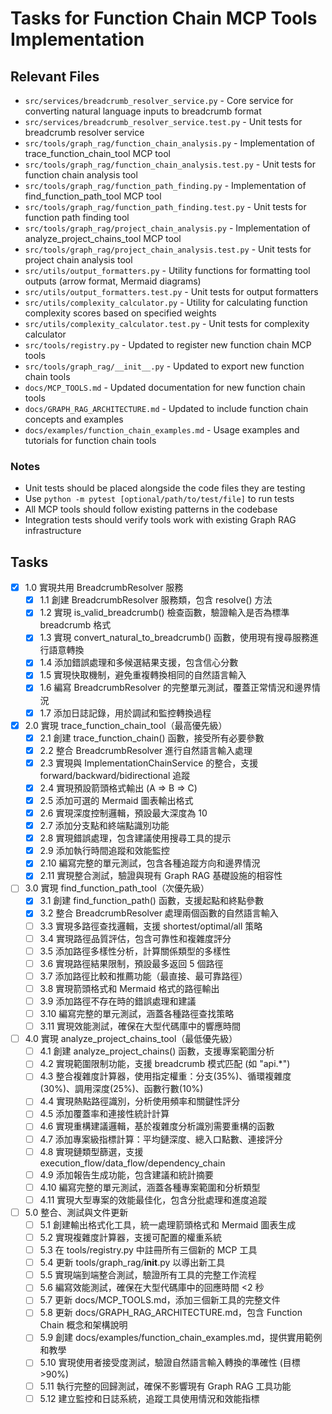 # Tasks for Function Chain MCP Tools Implementation

## Relevant Files

- `src/services/breadcrumb_resolver_service.py` - Core service for converting natural language inputs to breadcrumb format
- `src/services/breadcrumb_resolver_service.test.py` - Unit tests for breadcrumb resolver service
- `src/tools/graph_rag/function_chain_analysis.py` - Implementation of trace_function_chain_tool MCP tool
- `src/tools/graph_rag/function_chain_analysis.test.py` - Unit tests for function chain analysis tool
- `src/tools/graph_rag/function_path_finding.py` - Implementation of find_function_path_tool MCP tool
- `src/tools/graph_rag/function_path_finding.test.py` - Unit tests for function path finding tool
- `src/tools/graph_rag/project_chain_analysis.py` - Implementation of analyze_project_chains_tool MCP tool
- `src/tools/graph_rag/project_chain_analysis.test.py` - Unit tests for project chain analysis tool
- `src/utils/output_formatters.py` - Utility functions for formatting tool outputs (arrow format, Mermaid diagrams)
- `src/utils/output_formatters.test.py` - Unit tests for output formatters
- `src/utils/complexity_calculator.py` - Utility for calculating function complexity scores based on specified weights
- `src/utils/complexity_calculator.test.py` - Unit tests for complexity calculator
- `src/tools/registry.py` - Updated to register new function chain MCP tools
- `src/tools/graph_rag/__init__.py` - Updated to export new function chain tools
- `docs/MCP_TOOLS.md` - Updated documentation for new function chain tools
- `docs/GRAPH_RAG_ARCHITECTURE.md` - Updated to include function chain concepts and examples
- `docs/examples/function_chain_examples.md` - Usage examples and tutorials for function chain tools

### Notes

- Unit tests should be placed alongside the code files they are testing
- Use `python -m pytest [optional/path/to/test/file]` to run tests
- All MCP tools should follow existing patterns in the codebase
- Integration tests should verify tools work with existing Graph RAG infrastructure

## Tasks

- [x] 1.0 實現共用 BreadcrumbResolver 服務
  - [x] 1.1 創建 BreadcrumbResolver 服務類，包含 resolve() 方法
  - [x] 1.2 實現 is_valid_breadcrumb() 檢查函數，驗證輸入是否為標準 breadcrumb 格式
  - [x] 1.3 實現 convert_natural_to_breadcrumb() 函數，使用現有搜尋服務進行語意轉換
  - [x] 1.4 添加錯誤處理和多候選結果支援，包含信心分數
  - [x] 1.5 實現快取機制，避免重複轉換相同的自然語言輸入
  - [x] 1.6 編寫 BreadcrumbResolver 的完整單元測試，覆蓋正常情況和邊界情況
  - [x] 1.7 添加日誌記錄，用於調試和監控轉換過程

- [x] 2.0 實現 trace_function_chain_tool（最高優先級）
  - [x] 2.1 創建 trace_function_chain() 函數，接受所有必要參數
  - [x] 2.2 整合 BreadcrumbResolver 進行自然語言輸入處理
  - [x] 2.3 實現與 ImplementationChainService 的整合，支援 forward/backward/bidirectional 追蹤
  - [x] 2.4 實現預設箭頭格式輸出 (A => B => C)
  - [x] 2.5 添加可選的 Mermaid 圖表輸出格式
  - [x] 2.6 實現深度控制邏輯，預設最大深度為 10
  - [x] 2.7 添加分支點和終端點識別功能
  - [x] 2.8 實現錯誤處理，包含建議使用搜尋工具的提示
  - [x] 2.9 添加執行時間追蹤和效能監控
  - [x] 2.10 編寫完整的單元測試，包含各種追蹤方向和邊界情況
  - [x] 2.11 實現整合測試，驗證與現有 Graph RAG 基礎設施的相容性

- [ ] 3.0 實現 find_function_path_tool（次優先級）
  - [x] 3.1 創建 find_function_path() 函數，支援起點和終點參數
  - [x] 3.2 整合 BreadcrumbResolver 處理兩個函數的自然語言輸入
  - [ ] 3.3 實現多路徑查找邏輯，支援 shortest/optimal/all 策略
  - [ ] 3.4 實現路徑品質評估，包含可靠性和複雜度評分
  - [ ] 3.5 添加路徑多樣性分析，計算關係類型的多樣性
  - [ ] 3.6 實現路徑結果限制，預設最多返回 5 個路徑
  - [ ] 3.7 添加路徑比較和推薦功能（最直接、最可靠路徑）
  - [ ] 3.8 實現箭頭格式和 Mermaid 格式的路徑輸出
  - [ ] 3.9 添加路徑不存在時的錯誤處理和建議
  - [ ] 3.10 編寫完整的單元測試，涵蓋各種路徑查找策略
  - [ ] 3.11 實現效能測試，確保在大型代碼庫中的響應時間

- [ ] 4.0 實現 analyze_project_chains_tool（最低優先級）
  - [ ] 4.1 創建 analyze_project_chains() 函數，支援專案範圍分析
  - [ ] 4.2 實現範圍限制功能，支援 breadcrumb 模式匹配 (如 "api.*")
  - [ ] 4.3 整合複雜度計算器，使用指定權重：分支(35%)、循環複雜度(30%)、調用深度(25%)、函數行數(10%)
  - [ ] 4.4 實現熱點路徑識別，分析使用頻率和關鍵性評分
  - [ ] 4.5 添加覆蓋率和連接性統計計算
  - [ ] 4.6 實現重構建議邏輯，基於複雜度分析識別需要重構的函數
  - [ ] 4.7 添加專案級指標計算：平均鏈深度、總入口點數、連接評分
  - [ ] 4.8 實現鏈類型篩選，支援 execution_flow/data_flow/dependency_chain
  - [ ] 4.9 添加報告生成功能，包含建議和統計摘要
  - [ ] 4.10 編寫完整的單元測試，涵蓋各種專案範圍和分析類型
  - [ ] 4.11 實現大型專案的效能最佳化，包含分批處理和進度追蹤

- [ ] 5.0 整合、測試與文件更新
  - [ ] 5.1 創建輸出格式化工具，統一處理箭頭格式和 Mermaid 圖表生成
  - [ ] 5.2 實現複雜度計算器，支援可配置的權重系統
  - [ ] 5.3 在 tools/registry.py 中註冊所有三個新的 MCP 工具
  - [ ] 5.4 更新 tools/graph_rag/__init__.py 以導出新工具
  - [ ] 5.5 實現端到端整合測試，驗證所有工具的完整工作流程
  - [ ] 5.6 編寫效能測試，確保在大型代碼庫中的回應時間 <2 秒
  - [ ] 5.7 更新 docs/MCP_TOOLS.md，添加三個新工具的完整文件
  - [ ] 5.8 更新 docs/GRAPH_RAG_ARCHITECTURE.md，包含 Function Chain 概念和架構說明
  - [ ] 5.9 創建 docs/examples/function_chain_examples.md，提供實用範例和教學
  - [ ] 5.10 實現使用者接受度測試，驗證自然語言輸入轉換的準確性 (目標 >90%)
  - [ ] 5.11 執行完整的回歸測試，確保不影響現有 Graph RAG 工具功能
  - [ ] 5.12 建立監控和日誌系統，追蹤工具使用情況和效能指標
